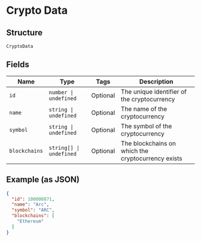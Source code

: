 
# Crypto Data

## Structure

`CryptoData`

## Fields

| Name | Type | Tags | Description |
|  --- | --- | --- | --- |
| `id` | `number \| undefined` | Optional | The unique identifier of the cryptocurrency |
| `name` | `string \| undefined` | Optional | The name of the cryptocurrency |
| `symbol` | `string \| undefined` | Optional | The symbol of the cryptocurrency |
| `blockchains` | `string[] \| undefined` | Optional | The blockchains on which the cryptocurrency exists |

## Example (as JSON)

```json
{
  "id": 100000871,
  "name": "Arc",
  "symbol": "ARC",
  "blockchains": [
    "Ethereum"
  ]
}
```


